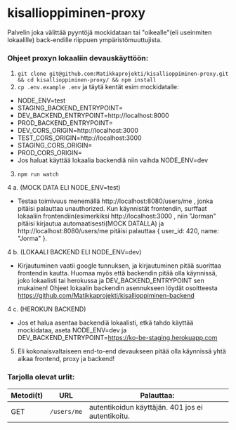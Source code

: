 # kisallioppiminen-proxy

Palvelin joka välittää pyyntöjä mockidataan tai "oikealle"(eli useinmiten lokaalille) back-endille riippuen ympäristömuuttujista.

### Ohjeet proxyn lokaaliin devauskäyttöön:
1. `git clone git@github.com:Matikkaprojekti/kisallioppiminen-proxy.git && cd kisallioppiminen-proxy/ && npm install`
2. `cp .env.example .env` ja täytä kentät esim mockidatalle:
* NODE_ENV=test
* STAGING_BACKEND_ENTRYPOINT=
* DEV_BACKEND_ENTRYPOINT=http://localhost:8000
* PROD_BACKEND_ENTRYPOINT=
* DEV_CORS_ORIGIN=http://localhost:3000
* TEST_CORS_ORIGIN=http://localhost:3000
* STAGING_CORS_ORIGIN=
* PROD_CORS_ORIGIN=
* Jos haluat käyttää lokaalia backendiä niin vaihda NODE_ENV=dev

3. `npm run watch`

4 a. (MOCK DATA ELI NODE_ENV=test)
* Testaa toimivuus menemällä http://localhost:8080/users/me , jonka pitäisi palauttaa unauthorized. Kun käynnistät frontendin, surffaat lokaaliin frontendiin(esimerkiksi http://localhost:3000 , niin "Jorman" pitäisi kirjautua automaatisesti(MOCK DATALLA) ja http://localhost:8080/users/me pitäisi palauttaa { user_id: 420, name: "Jorma" }.

4 b. (LOKAALI BACKEND ELI NODE_ENV=dev)
* Kirjautuminen vaatii google tunnuksen, ja kirjautuminen pitää suorittaa frontendin kautta. Huomaa myös että backendin pitää olla käynnissä, joko lokaalisti tai herokussa ja DEV_BACKEND_ENTRYPOINT sen mukainen! Ohjeet lokaalin backendin
asennukseen löydät osoitteesta https://github.com/Matikkaprojekti/kisallioppiminen-backend

4 c. (HEROKUN BACKEND)
* Jos et halua asentaa backendiä lokaalisti, etkä tahdo käyttää mockidataa, aseta NODE_ENV=dev ja DEV_BACKEND_ENTRYPOINT=https://ko-be-staging.herokuapp.com

5. Eli kokonaisvaltaiseen end-to-end devaukseen pitää olla käynnissä yhtä aikaa frontend, proxy ja backend! 


### Tarjolla olevat urlit:

| Metodi(t) | URL                       | Palauttaa:|
| --------| --------------------------- | -------------- | 
| GET     | `/users/me`                 |  autentikoidun käyttäjän. 401 jos ei autentikoitu. |
